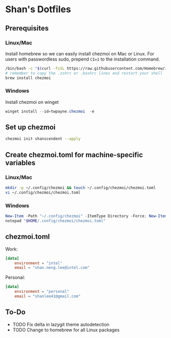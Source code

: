 # Shan's Dotfiles

## Prerequisites

### Linux/Mac

Install homebrew so we can easily install chezmoi on Mac or Linux. For users with passwordless sudo, prepend `CI=1` to the installation command.

```bash
/bin/bash -c "$(curl -fsSL https://raw.githubusercontent.com/Homebrew/install/HEAD/install.sh)"
# remember to copy the .zshrc or .bashrc lines and restart your shell
brew install chezmoi
```

### Windows

Install chezmoi on winget

```powershell
winget install --id=twpayne.chezmoi  -e
```

## Set up chezmoi

```bash
chezmoi init shanscendent --apply 
```

## Create chezmoi.toml for machine-specific variables

### Linux/Mac

```bash
mkdir -p ~/.config/chezmoi && touch ~/.config/chezmoi/chezmoi.toml
vi ~/.config/chezmoi/chezmoi.toml
```

### Windows

```powershell
New-Item -Path "~/.config/chezmoi" -ItemType Directory -Force; New-Item -Path "~/.config/chezmoi/chezmoi.toml" -ItemType File -Force
notepad "$HOME/.config/chezmoi/chezmoi.toml"
```

## chezmoi.toml

Work:

```toml
[data]
    environment = "intel"
    email = "shan.neng.lee@intel.com"
```

Personal:

```toml
[data]
    environment = "personal"
    email = "shanlee41@gmail.com"
```

## To-Do

- TODO Fix delta in lazygit theme autodetection
- TODO Change to homebrew for all Linux packages
